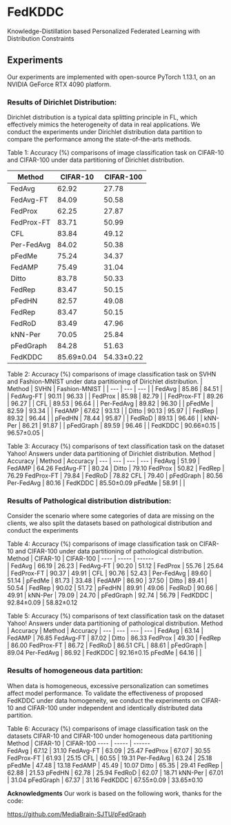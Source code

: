 # FedKDDC
Knowledge-Distillation based Personalized Federated Learning with Distribution Constraints

## Experiments
Our experiments are implemented with open-source PyTorch 1.13.1, on an NVIDIA GeForce RTX 4090 platform. 

### Results of Dirichlet Distribution: 
Dirichlet distribution is a typical data splitting principle in FL, which effectively mimics the heterogeneity of data in real applications. We conduct the experiments under Dirichlet distribution data partition to compare the performance among the state-of-the-arts methods.

Table 1: Accuracy (%) comparisons of image classification task on CIFAR-10 and CIFAR-100 under data partitioning of Dirichlet distribution. 

 Method  | CIFAR-10  | CIFAR-100
 ---- | ----- | ------  
 FedAvg  | 62.92 | 27.78 
 FedAvg-FT  | 84.09 | 50.58 
 FedProx  | 62.25 | 27.87 
 FedProx-FT  | 83.71 | 50.99 
 CFL  | 83.84 | 49.12 
 Per-FedAvg  | 84.02 | 50.38
 pFedMe  | 75.24 | 34.37
 FedAMP  | 75.49 | 31.04
 Ditto  | 83.78 | 50.33
 FedRep  | 83.47 | 50.15
 pFedHN  | 82.57 | 49.08
 FedRep  | 83.47 | 50.15
 FedRoD  | 83.49 | 47.96
 kNN-Per  | 70.05 | 25.84
 pFedGraph  | 84.28 | 51.63
 FedKDDC  | 85.69±0.04 | 54.33±0.22


Table 2: Accuracy (%) comparisons of image classification task on SVHN and Fashion-MNIST under data partitioning of Dirichlet distribution. 
| Method | SVHN | Fashion-MNIST |
| --- | --- | --- |
| FedAvg | 85.86 | 84.51 |
| FedAvg-FT | 90.11 | 96.33 |
| FedProx | 85.98 | 82.79 |
| FedProx-FT | 89.26 | 96.27 |
| CFL | 89.53 | 96.64 |
| Per-FedAvg | 89.82 | 96.30 |
| pFedMe | 82.59 | 93.34 |
| FedAMP | 67.62 | 93.13 |
| Ditto | 90.13 | 95.97 |
| FedRep | 89.32 | 96.44 |
| pFedHN | 78.44 | 95.87 |
| FedRoD | 89.13 | 96.46 |
| kNN-Per | 86.21 | 91.87 |
| pFedGraph | 89.59 | 96.46 |
| FedKDDC | 90.66±0.15 | 96.57±0.05 |


Table 3: Accuracy (%) comparisons of text classification task on the dataset Yahoo! Answers under data partitioning of Dirichlet distribution.
Method | Accuracy | Method | Accuracy 
| --- | --- | --- | --- |
FedAvg | 51.99 | FedAMP | 64.26
FedAvg-FT | 80.24 | Ditto | 79.10
FedProx | 50.82 | FedRep | 76.29
FedProx-FT | 79.84 | FedRoD | 78.82
CFL | 79.40 | pFedGraph | 80.56
Per-FedAvg | 80.16 | FedKDDC | 85.50±0.09
pFedMe | 58.91 | | 

### Results of Pathological distribution distribution:
Consider the scenario where some categories of data are missing on the clients, we also split the datasets based on pathological distribution and conduct the experiments

Table 4: Accuracy (%) comparisons of image classification task on CIFAR-10 and CIFAR-100 under data partitioning of pathological distribution.
 Method  | CIFAR-10  | CIFAR-100
| ---- | ----- | ------  
| FedAvg | 66.19 | 26.23 
| FedAvg-FT | 90.20 | 51.12 
| FedProx | 55.76 | 25.64 
| FedProx-FT | 90.37 | 49.91 
| CFL | 90.76 | 52.43 
| Per-FedAvg | 89.60 | 51.14 
| pFedMe | 81.73 | 33.48 
| FedAMP |  86.90 | 37.50 
| Ditto | 89.41 | 50.54 
| FedRep | 90.02 | 51.72 
| pFedHN | 89.91 | 49.06 
| FedRoD | 90.66 |  49.91 
| kNN-Per | 79.09 | 24.70 
| pFedGraph | 92.74 | 56.79 
| FedKDDC | 92.84±0.09 | 58.82±0.12

Table 5: Accuracy (%) comparisons of text classification task on the dataset Yahoo! Answers under data partitioning of pathological distribution.
Method | Accuracy | Method | Accuracy 
| --- | --- | --- | --- |
FedAvg | 63.14 | FedAMP | 76.85 
FedAvg-FT | 87.02 | Ditto | 86.33 
FedProx | 49.30 | FedRep | 86.00 
FedProx-FT | 86.72 | FedRoD | 86.51 
CFL | 88.61 | pFedGraph | 89.04 
Per-FedAvg | 86.92 | FedKDDC | 92.16±0.15 
pFedMe | 64.16 | | 

### Results of homogeneous data partition:
When data is homogeneous, excessive personalization can sometimes affect model performance. To validate the effectiveness of proposed FedKDDC under data homogeneity, we conduct the experiments on CIFAR-10 and CIFAR-100 under independent and identically distributed data partition.

Table 6: Accuracy (%) comparisons of image classification task on the datasets CIFAR-10 and CIFAR-100 under homogeneous data partitioning
 Method  | CIFAR-10  | CIFAR-100
 ---- | ----- | ------  
FedAvg | 67.12 | 31.10 
FedAvg-FT | 63.09 | 25.47 
FedProx | 67.07 | 30.55 
FedProx-FT | 61.93 | 25.15 
CFL | 60.55 | 19.31 
Per-FedAvg | 63.24 | 25.18 
pFedMe | 47.48 | 13.18 
FedAMP |  45.49 | 10.07 
Ditto | 65.35 | 29.41 
FedRep | 62.88 | 21.53 
pFedHN | 62.78 | 25.94 
FedRoD | 62.07 |  18.71 
kNN-Per | 67.01 | 31.04 
pFedGraph | 67.37 | 31.16 
FedKDDC | 67.55±0.09 | 33.65±0.10 

**Acknowledgments**
Our work is based on the following work, thanks for the code:

https://github.com/MediaBrain-SJTU/pFedGraph

